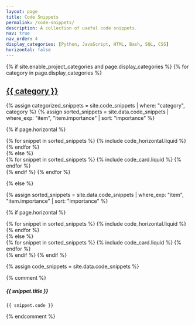 ```yaml
---
layout: page
title: Code Snippets
permalink: /code-snippets/
description: A collection of useful code snippets.
nav: true
nav_order: 4
display_categories: [Python, JavaScript, HTML, Bash, SQL, CSS]
horizontal: false
---
```


<!-- pages/code-snippets.md -->
<div class="code-snippets">
{% if site.enable_project_categories and page.display_categories %}
  <!-- Display categorized code snippets -->
  {% for category in page.display_categories %}
  <a id="{{ category }}" href=".#{{ category }}">
    <h2 class="category">{{ category }}</h2>
  </a>
  {% assign categorized_snippets = site.code_snippets | where: "category", category %}
  {% assign sorted_snippets = site.data.code_snippets | where_exp: "item", "item.importance" | sort: "importance" %}

  <!-- Generate cards for each code snippet -->

{% if page.horizontal %}

  <div class="container">
    <div class="row row-cols-1 row-cols-md-2">
    {% for snippet in sorted_snippets %}
      {% include code_horizontal.liquid %}
    {% endfor %}
    </div>
  </div>
  {% else %}
  <div class="row row-cols-1 row-cols-md-3">
    {% for snippet in sorted_snippets %}
      {% include code_card.liquid %}
    {% endfor %}
  </div>
  {% endif %}
  {% endfor %}

{% else %}

<!-- Display code snippets without categories -->

{% assign sorted_snippets = site.data.code_snippets | where_exp: "item", "item.importance" | sort: "importance" %}

  <!-- Generate cards for each code snippet -->

{% if page.horizontal %}

  <div class="container">
    <div class="row row-cols-1 row-cols-md-2">
    {% for snippet in sorted_snippets %}
      {% include code_horizontal.liquid %}
    {% endfor %}
    </div>
  </div>
  {% else %}
  <div class="row row-cols-1 row-cols-md-3">
    {% for snippet in sorted_snippets %}
      {% include code_card.liquid %}
    {% endfor %}
  </div>
  {% endif %}
{% endif %}
</div>

<!-- Sample Code Snippet Data Example -->

{% assign code_snippets = site.data.code_snippets %}

<!-- Example of code_card.liquid -->

{% comment %}

<div class="card">
  <div class="card-body">
    <h5 class="card-title">{{ snippet.title }}</h5>
    <pre><code class="language-{{ snippet.language }}">{{ snippet.code }}</code></pre>
  </div>
</div>
{% endcomment %}
